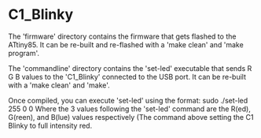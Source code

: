 # C1_Blinky

The 'firmware' directory contains the firmware that gets flashed to the ATtiny85.  It can be re-built and re-flashed with a 'make clean' and 'make program'.

The 'commandline' directory contains the 'set-led' executable that sends R G B values to the 'C1_Blinky' connected to the USB port.  It can be re-built with a 'make clean' and 'make'.

Once compiled, you can execute 'set-led' using the format:
	sudo ./set-led 255 0 0
Where the 3 values following the 'set-led' command are the R(ed), G(reen), and B(lue) values respectively (The command above setting the C1 Blinky to full intensity red.
